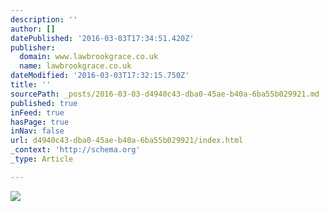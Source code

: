 ```yaml
---
description: ''
author: []
datePublished: '2016-03-03T17:34:51.420Z'
publisher:
  domain: www.lawbrookgrace.co.uk
  name: lawbrookgrace.co.uk
dateModified: '2016-03-03T17:32:15.750Z'
title: ''
sourcePath: _posts/2016-03-03-d4940c43-dba0-45ae-b40a-6ba55b029921.md
published: true
inFeed: true
hasPage: true
inNav: false
url: d4940c43-dba0-45ae-b40a-6ba55b029921/index.html
_context: 'http://schema.org'
_type: Article

---
```

![](http://www.lawbrookgrace.co.uk/_imgstore/8/4012861858/page_home_frOAwfsGi5WQgAetUJDia/hZcigZSkMm3YxqJYswg-_-xhUn8.png)